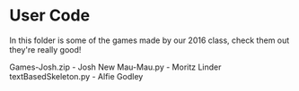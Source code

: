# User Code

In this folder is some of the games made by our 2016 class, check them out they're really good!

Games-Josh.zip - Josh New
Mau-Mau.py - Moritz Linder
textBasedSkeleton.py - Alfie Godley
